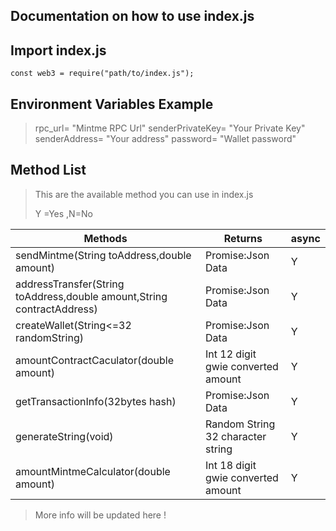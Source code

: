 ## Documentation on how to use index.js


## Import index.js
```
const web3 = require("path/to/index.js");
```

## Environment Variables Example

> rpc_url= "Mintme RPC Url"
> senderPrivateKey= "Your Private Key"
> senderAddress= "Your address"
> password= "Wallet password"

## Method List
> This are the available method you can use in index.js 
> 
> Y =Yes ,N=No
> 
|Methods|Returns|async|
|-------|-------|-----|
|sendMintme(String toAddress,double amount)|Promise:Json Data|Y|
|addressTransfer(String toAddress,double amount,String contractAddress)|Promise:Json Data|Y|
|createWallet(String<=32 randomString)|Promise:Json Data|Y|
|amountContractCaculator(double amount)|Int 12 digit gwie converted amount|Y|
|getTransactionInfo(32bytes hash)|Promise:Json Data|Y|
|generateString(void)|Random String 32 character string|Y|
|amountMintmeCalculator(double amount)|Int 18 digit gwie converted amount|Y|

> More info will be updated here ! 
